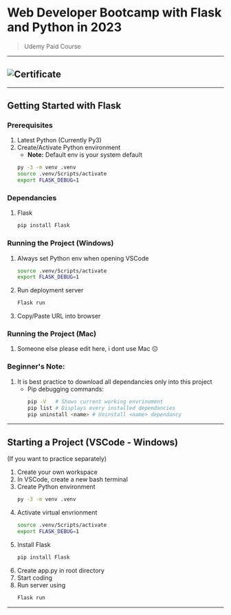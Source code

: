 # Web Developer Bootcamp with Flask and Python in 2023

> Udemy Paid Course

---

## ![Certificate](https://rsham.co.id/wp-content/uploads/2021/03/image-placeholder.jpg)

---

## Getting Started with Flask

### Prerequisites

1. Latest Python (Currently Py3)
2. Create/Activate Python environment
   - **Note:** Default env is your system default
   ```bash
   py -3 -m venv .venv
   source .venv/Scripts/activate
   export FLASK_DEBUG=1
   ```

### Dependancies

1. Flask
   ```bash
   pip install Flask
   ```

### Running the Project (Windows)

1. Always set Python env when opening VSCode
   ```bash
   source .venv/Scripts/activate
   export FLASK_DEBUG=1
   ```
2. Run deployment server
   ```bash
   Flask run
   ```
3. Copy/Paste URL into browser

### Running the Project (Mac)

1. Someone else please edit here, i dont use Mac 😔

### Beginner's Note:

1. It is best practice to download all dependancies only into this project
   - Pip debugging commands:
     ```bash
     pip -V   # Shows current working envrinoment
     pip list # Displays every installed dependancies
     pip uninstall <name> # Uninstall <name> dependancy
     ```

---

## Starting a Project (VSCode - Windows)

(If you want to practice separately)

1. Create your own workspace
2. In VSCode, create a new bash terminal
3. Create Python environment
   ```bash
   py -3 -m venv .venv
   ```
4. Activate virtual envrionment
   ```bash
   source .venv/Scripts/activate
   export FLASK_DEBUG=1
   ```
5. Install Flask
   ```bash
   pip install Flask
   ```
6. Create app.py in root directory
7. Start coding
8. Run server using
   ```bash
   Flask run
   ```

---